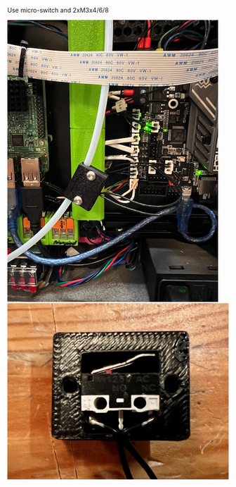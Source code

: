 Use micro-switch and 2xM3x4/6/8

![FilamentSensor](https://github.com/rovili/Voron0.1mods/blob/main/Pictures/IMG_0670.png)
![FilamentSensor](https://github.com/rovili/Voron0.1mods/blob/main/Pictures/IMG_0671.png)
